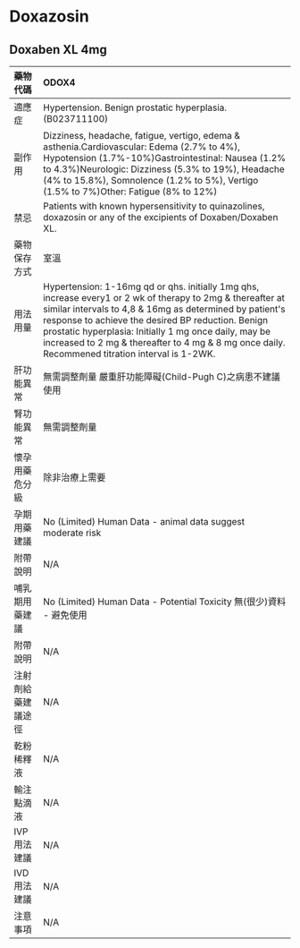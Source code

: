 # Doxazosin

## Doxaben XL 4mg

| 藥物代碼 | ODOX4 |
| :--- | :--- |
| 適應症 | Hypertension. Benign prostatic hyperplasia.\(B023711100\) |
| 副作用 | Dizziness, headache, fatigue, vertigo, edema & asthenia.Cardiovascular: Edema \(2.7% to 4%\), Hypotension \(1.7%-10%\)Gastrointestinal: Nausea \(1.2% to 4.3%\)Neurologic: Dizziness \(5.3% to 19%\), Headache \(4% to 15.8%\), Somnolence \(1.2% to 5%\), Vertigo \(1.5% to 7%\)Other: Fatigue \(8% to 12%\) |
| 禁忌 | Patients with known hypersensitivity to quinazolines, doxazosin or any of the          excipients of Doxaben/Doxaben XL. |
| 藥物保存方式 | 室溫 |
| 用法用量 | Hypertension: 1-16mg qd or qhs. initially 1mg qhs, increase every1 or 2 wk of therapy to 2mg & thereafter at similar intervals to 4,8 & 16mg as determined by patient's response to achieve the desired BP reduction. Benign prostatic hyperplasia: Initially 1 mg once daily, may be increased to 2 mg & thereafter to 4 mg & 8 mg once daily. Recommened titration interval is 1-2WK. |
| 肝功能異常 | 無需調整劑量  嚴重肝功能障礙\(Child-Pugh C\)之病患不建議使用 |
| 腎功能異常 | 無需調整劑量 |
| 懷孕用藥危分級 | 除非治療上需要 |
| 孕期用藥建議 | No \(Limited\) Human Data - animal data suggest moderate risk |
| 附帶說明 | N/A |
| 哺乳期用藥建議 | No \(Limited\) Human Data - Potential Toxicity 無\(很少\)資料 - 避免使用 |
| 附帶說明 | N/A |
| 注射劑給藥建議途徑 | N/A |
| 乾粉稀釋液 | N/A |
| 輸注點滴液 | N/A |
| IVP 用法建議 | N/A |
| IVD 用法建議 | N/A |
| 注意事項 | N/A |

